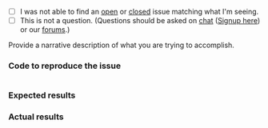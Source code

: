 - [ ] I was not able to find an [open](https://github.com/zendframework/ZendService_ReCaptcha/issues?q=is%3Aopen) or [closed](https://github.com/zendframework/ZendService_ReCaptcha/issues?q=is%3Aclosed) issue matching what I'm seeing.
 - [ ] This is not a question. (Questions should be asked on [chat](https://zendframework.slack.com/) ([Signup here](https://zendframework-slack.herokuapp.com/)) or our [forums](https://discourse.zendframework.com/).)

Provide a narrative description of what you are trying to accomplish.

### Code to reproduce the issue

<!-- Please provide the minimum code necessary to recreate the issue -->

```php
```

### Expected results

<!-- What do you think should have happened? -->

### Actual results

<!-- What did you actually observe? -->
